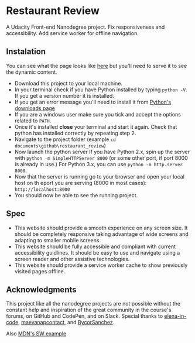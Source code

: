 # Restaurant Review

A Udacity Front-end Nanodegree project. Fix responsiveness and accessibility. Add service worker for offline navigation.

## Instalation

You can see what the page looks like [here](https://syknapse.github.io/restaurant_review_fend/) but you'll need to serve it to see the dynamic content.

+ Download this project to your local machine.
+ In your terminal check if you have Python installed by typing `python -V`. If you get a version number it is installed.
+ If you get an error message you'll need to install it from [Python's downloads page](https://www.python.org/downloads/)
+ If you are a windows user make sure you tick and accept the options related to `PATH`.
+ Once it's installed **close** your terminal and start it again. Check that python has installed correctly by repeating step 2.
+ Navigate to the project folder (example `cd documents\github\restaurant_review`)
+ Now launch the python server If you have Python 2.x, spin up the server with `python -m SimpleHTTPServer 8000` (or some other port, if port 8000 is already in use.) For Python 3.x, you can use `python -m http.server 8000`.
+ Now that the server is running go to your browser and open your local host on th eport you are serving (8000 in most cases): `http://localhost:8000`
+ You should now be able to see the running project.

## Spec

+ This website should provide a smooth experience on any screen size. It should be completely responsive taking advantage of wide screens and adapting to smaller mobile screens.
+ This website should be fully accessible and compliant with current accessibility guidlines. It should be easy to use and navigate using a screen reader and other assistive technologies.
+ This website should provide a service worker cache to show previously visited pages offline.

## Acknowledgments

This project like all the nanodegree projects are not possible without the constant help and inspiration of the great community in the course's forums, on GitHub and CodePen, and on Slack. 
Special thanks to [elena-in-code](https://github.com/elena-in-code/Restaurant-reviews), [maevanapcontact](https://github.com/maevanapcontact/fend-restaurant-review-app), and [BycorSanchez](https://github.com/BycorSanchez/restaurant-reviews).

Also [MDN's SW example](https://github.com/mdn/sw-test/blob/gh-pages/sw.js)
